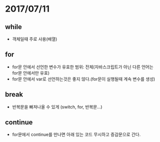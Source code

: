 # 2017/07/11

## while
- 객체일때 주로 사용(배열)
 
## for
- for문 안에서 선언한 변수가 유효한 범위: 전체(자바스크립트가 아닌 다른 언어는 for문 안에서만 유효)
- for문 안에서 var로 선언하는것은 좋지 않다.(for문이 실행될때 계속 변수를 생성)
 
## break
- 반복문을 빠져나올 수 있게 (switch, for, 반복문...)

## continue
- for문에서 continue를 만나면 아래 있는 코드 무시하고 증감문으로 간다.
